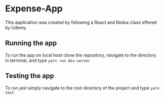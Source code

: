 # Expense-App
This application was created by following a React and Redux class offered by Udemy. 
## Running the app
To run the app on local host clone the repository, navigate to the directory in terminal, and type `yarn run dev-server` 
## Testing the app
To run jest simply navigate to the root directory of the project and type `yarn test`